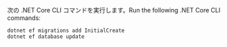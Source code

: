
<span data-ttu-id="b416d-101">次の .NET Core CLI コマンドを実行します。</span><span class="sxs-lookup"><span data-stu-id="b416d-101">Run the following .NET Core CLI commands:</span></span>

```dotnetcli
dotnet ef migrations add InitialCreate
dotnet ef database update
```